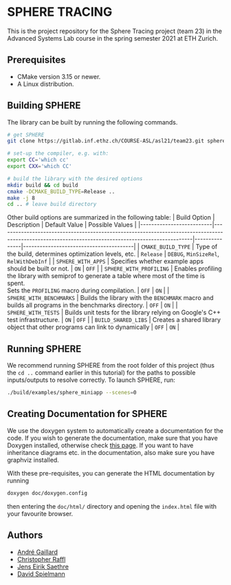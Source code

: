 # SPHERE TRACING
This is the project repository for the Sphere Tracing project (team 23) in the Advanced Systems Lab course in the spring semester 2021 at ETH Zurich. 

## Prerequisites
- CMake version 3.15 or newer.
- A Linux distribution.

## Building SPHERE
The library can be built by running the following commands.
```bash
# get SPHERE 
git clone https://gitlab.inf.ethz.ch/COURSE-ASL/asl21/team23.git sphere && cd sphere

# set-up the compiler, e.g. with:
export CC='which cc'
export CXX='which CC'

# build the library with the desired options
mkdir build && cd build
cmake -DCMAKE_BUILD_TYPE=Release ..
make -j 8
cd .. # leave build directory
```

Other build options are summarized in the following table:
| Build Option             | Description                                                                                                                                        | Default Value | Possible Values                        |
|--------------------------|----------------------------------------------------------------------------------------------------------------------------------------------------|---------------|----------------------------------------|
| `CMAKE_BUILD_TYPE`       | Type of the build, determines optimization levels, etc.                                                                                            | `Release`     | `DEBUG`, `MinSizeRel`, `RelWithDebInf` |
| `SPHERE_WITH_APPS`       | Specifies whether example apps should be built or not.                                                                                             | `ON`          | `OFF`                                  |
| `SPHERE_WITH_PROFILING`  | Enables profiling the library with semiprof to generate a table where most of the time is spent.<br>Sets the `PROFILING` macro during compilation. | `OFF`         | `ON`                                   |
| `SPHERE_WITH_BENCHMARKS` | Builds the library with the `BENCHMARK` macro and builds all programs in the benchmarks directory.                                                 | `OFF`         | `ON`                                   |
| `SPHERE_WITH_TESTS`      | Builds unit tests for the library relying on Google's C++ test infrastructure.                                                                     | `ON`          | `OFF`                                  |
| `BUILD_SHARED_LIBS`      | Creates a shared library object that other programs can link to dynamically                                                                        | `OFF`         | `ON`                                   |


## Running SPHERE
We recommend running SPHERE from the root folder of this project (thus the `cd ..` command earlier in this tutorial) for the paths to possible inputs/outputs to resolve correctly. To launch SPHERE, run:
```bash
./build/examples/sphere_miniapp --scenes=0
```

## Creating Documentation for SPHERE
We use the doxygen system to automatically create a documentation for the code. If you wish to generate the documentation, make sure that you have Doxygen installed, otherwise check [this page](https://www.doxygen.nl/manual/install.html). If you want to have inheritance diagrams etc. in the documentation, also make sure you have graphviz installed.

With these pre-requisites, you can generate the HTML documentation by running
```bash
doxygen doc/doxygen.config
``` 
then entering the `doc/html/` directory and opening the `index.html` file with your favourite browser.


## Authors
- [André Gaillard](mailto:andrega@ethz.ch)
- [Christopher Raffl](mailto:rafflc@ethz.ch)
- [Jens Eirik Saethre](mailto:saethrej@ethz.ch)
- [David Spielmann](mailto:spdavid@ethz.ch)
